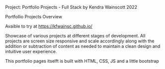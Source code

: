 Project: Portfolio Projects - Full Stack
by Kendra Wainscott 2022

Portfollio Projects Overview

Avaible to try at https://kfwainsc.github.io/

Showcase of various projects at different stages of development.
All projects are screen size responsive and scale accordingly along with the addition or subtraction of content as needed to maintain a clean design and intuitive user experience.

This portfolio pages itselft is built with HTML, CSS, JS and a little bootstrap
